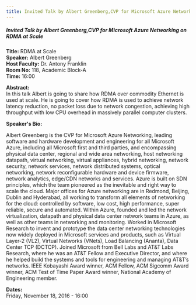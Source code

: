 ```yaml
---
title: Invited Talk by Albert Greenberg,CVP for Microsoft Azure Networking on RDMA at Scale
---
```


##### **Invited Talk by Albert Greenberg,CVP for Microsoft Azure Networking on RDMA at Scale**
**Title:** RDMA at Scale  
**Speaker:** Albert Greenberg  
**Host Faculty:** Dr. Antony Franklin  
**Room No:** 118, Academic Block-A  
**Time:** 16:00  
 
**Abstract:**  
In this talk Albert is going to share how RDMA over commodity Ethernet is used at scale. He is going to cover how RDMA is used to achieve network latency reduction, no packet loss due to network congestion, achieving high throughput with low CPU overhead in massively parallel computer clusters. 

**Speaker's Bio:**

Albert Greenberg is the CVP for Microsoft Azure Networking, leading software and hardware development and engineering for all Microsoft Azure, including all Microsoft first and third parties, and encompassing physical data center, regional and wide area networking, host networking datapath, virtual networking, virtual appliances, hybrid networking, network security, network services, network distributed systems, optical networking, network reconfigurable hardware and device firmware, network analytics, edge/CDN networks and services. Azure is built on SDN principles, which the team pioneered as the inevitable and right way to scale the cloud.  Major offices for Azure networking are in Redmond, Beijing, Dublin and Hyderabad, all working to transform all elements of networking for the cloud: controlled by software, low cost, high performance, super reliable, secure and automated. Within Azure, founded and led the network virtualization, datapath and physical data center network teams in Azure, as well as other teams in networking and monitoring. Worked in Microsoft Research to invent and prototype the data center networking technologies now widely deployed in Microsoft services and products, such as Virtual Layer-2 (VL2), Virtual Networks (VNets), Load Balancing (Ananta), Data Center TCP (DCTCP). Joined Microsoft from Bell Labs and AT&T Labs Research, where he was an AT&T Fellow and Executive Director, and where he helped build the systems and tools for engineering and managing AT&T’s networks. IEEE Kobayashi Award winner, ACM Fellow, ACM Sigcomm Award winner, ACM Test of Time Paper Award winner, National Academy of Engineering member.

**Dates:**  
Friday, November 18, 2016 - 16:00